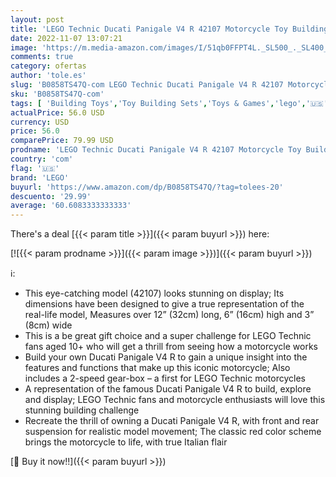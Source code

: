 ```yaml
---
layout: post
title: 'LEGO Technic Ducati Panigale V4 R 42107 Motorcycle Toy Building Kit  Build A Model Motorcycle  Featuring Gearbox and Suspension  646 Pieces  '
date: 2022-11-07 13:07:21
image: 'https://m.media-amazon.com/images/I/51qb0FFPT4L._SL500_._SL400_.jpg'
comments: true
category: ofertas
author: 'tole.es'
slug: 'B0858TS47Q-com LEGO Technic Ducati Panigale V4 R 42107 Motorcycle Toy...'
sku: 'B0858TS47Q-com'
tags: [ 'Building Toys','Toy Building Sets','Toys & Games','lego','🇺🇸', ]
actualPrice: 56.0 USD
currency: USD
price: 56.0
comparePrice: 79.99 USD
prodname: 'LEGO Technic Ducati Panigale V4 R 42107 Motorcycle Toy Building Kit  Build A Model Motorcycle  Featuring Gearbox and Suspension  646 Pieces  '
country: 'com'
flag: '🇺🇸'
brand: 'LEGO'
buyurl: 'https://www.amazon.com/dp/B0858TS47Q/?tag=tolees-20'
descuento: '29.99'
average: '60.6083333333333'
---
```


There's a deal [{{< param title >}}]({{< param buyurl >}})  here:

[![{{< param prodname >}}]({{< param image >}})]({{< param buyurl >}})

ℹ️:

- This eye-catching model (42107) looks stunning on display; Its dimensions have been designed to give a true representation of the real-life model, Measures over 12” (32cm) long, 6” (16cm) high and 3” (8cm) wide
- This is a be great gift choice and a super challenge for LEGO Technic fans aged 10+ who will get a thrill from seeing how a motorcycle works
- Build your own Ducati Panigale V4 R to gain a unique insight into the features and functions that make up this iconic motorcycle; Also includes a 2-speed gear-box – a first for LEGO Technic motorcycles
- A representation of the famous Ducati Panigale V4 R to build, explore and display; LEGO Technic fans and motorcycle enthusiasts will love this stunning building challenge
- Recreate the thrill of owning a Ducati Panigale V4 R, with front and rear suspension for realistic model movement; The classic red color scheme brings the motorcycle to life, with true Italian flair

[🛒 Buy it now!!]({{< param buyurl >}})
